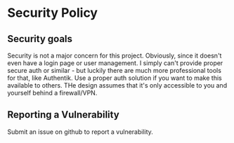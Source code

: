 # Security Policy

## Security goals

Security is not a major concern for this project. Obviously, since it doesn't even have a login page or user management. I simply can't provide proper secure auth or similar - but luckily there are much more professional tools for that, like Authentik. Use a proper auth solution if you want to make this available to others. THe design assumes that it's only accessible to you and yourself behind a firewall/VPN.

## Reporting a Vulnerability

Submit an issue on github to report a vulnerability.
